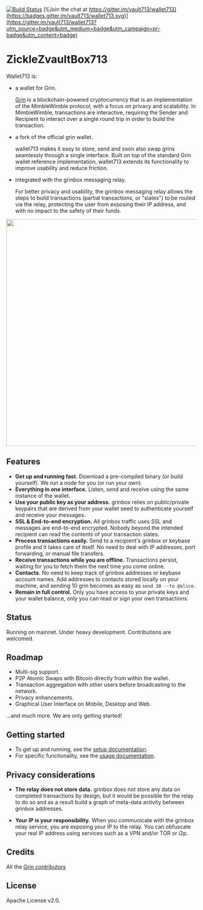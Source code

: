 [![Build Status](https://travis-ci.org/vault713/wallet713.svg?branch=master)](https://travis-ci.org/vault713/wallet713)
[![Join the chat at https://gitter.im/vault713/wallet713](https://badges.gitter.im/vault713/wallet713.svg)](https://gitter.im/vault713/wallet713?utm_source=badge&utm_medium=badge&utm_campaign=pr-badge&utm_content=badge)

# ZickleZvaultBox713

Wallet713 is:

- a wallet for Grin.

   [Grin](https://github.com/mimblewimble/grin) is a blockchain-powered cryptocurrency that is an implementation of the MimbleWimble protocol, with a focus on privacy and scalability. In MimbleWimble, transactions are interactive, requiring the Sender and Recipient to interact over a single round trip in order to build the transaction.

- a fork of the official grin wallet.

   wallet713 makes it easy to store, send and soon also swap grins seamlessly through a single interface. Built on top of the standard Grin wallet reference implementation, wallet713 extends its functionality to improve usability and reduce friction. 

- integrated with the grinbox messaging relay.

   For better privacy and usability, the grinbox messaging relay allows the steps to build transactions (partial transactions, or "slates") to be routed via the relay, protecting the user from exposing their IP address, and with no impact to the safety of their funds.

<p align="center">
  <img width="600" src="demo.svg">
</p>

## Features

* **Get up and running fast.** Download a pre-compiled binary (or build yourself). We run a node for you (or run your own). 
* **Everything in one interface.** Listen, send and receive using the same instance of the wallet.
* **Use your public key as your address.** grinbox relies on public/private keypairs that are derived from your wallet seed to authenticate yourself and receive your messages.
* **SSL & End-to-end encryption.** All grinbox traffic uses SSL and messages are end-to-end encrypted. Nobody beyond the intended recipient can read the contents of your transaction slates.  
* **Process transactions easily.** Send to a recipient's grinbox or keybase profile and it takes care of itself. No need to deal with IP addresses, port forwarding, or manual file transfers.
* **Receive transactions while you are offline.** Transactions persist, waiting for you to fetch them the next time you come online.
* **Contacts.** No need to keep track of grinbox addresses or keybase account names. Add addresses to contacts stored locally on your machine, and sending 10 grin becomes as easy as `send 10 --to @alice`.
* **Remain in full control.** Only you have access to your private keys and your wallet balance, only you can read or sign your own transactions.

## Status

Running on mainnet. Under heavy development. Contributions are welcomed.

## Roadmap

* Multi-sig support.
* P2P Atomic Swaps with Bitcoin directly from within the wallet.
* Transaction aggregation with other users before broadcasting to the network.
* Privacy enhancements.
* Graphical User Interface on Mobile, Desktop and Web.

...and much more. We are only getting started!

## Getting started

* To get up and running, see the [setup documentation](docs/setup.md).
* For specific functionality, see the [usage documentation](docs/usage.md).

## Privacy considerations

* **The relay does not store data.** grinbox does not store any data on completed transactions by design, but it would be possible for the relay to do so and as a result build a graph of meta-data activity between grinbox addresses.

* **Your IP is your responsibility.** When you communicate with the grinbox relay service, you are exposing your IP to the relay. You can obfuscate your real IP address using services such as a VPN and/or TOR or i2p.

## Credits

All the [Grin contributors](https://github.com/mimblewimble/grin/graphs/contributors)

## License

Apache License v2.0.
